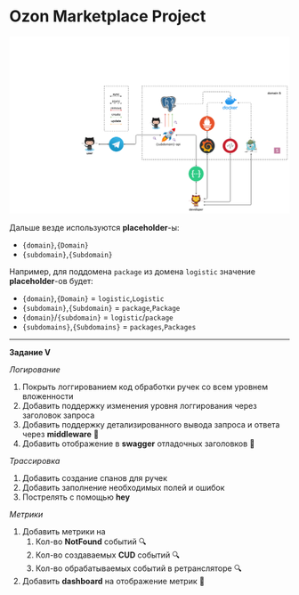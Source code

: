 # Ozon Marketplace Project

![schema](images/observability.png)

Дальше везде используются **placeholder**-ы:

- `{domain}`,`{Domain}`
- `{subdomain}`,`{Subdomain}`

Например, для поддомена `package` из домена `logistic` значение **placeholder**-ов будет:

- `{domain}`,`{Domain}` = `logistic`,`Logistic`
- `{subdomain}`,`{Subdomain}` = `package`,`Package`
- `{domain}`/`{subdomain}` = `logistic`/`package`
- `{subdomains}`,`{Subdomains}` = `packages`,`Packages`

---

**Задание V**

_Логирование_

1. Покрыть логгированием код обработки ручек со всем уровнем вложенности
2. Добавить поддержку изменения уровня логгирования через заголовок запроса
3. Добавить поддержку детализированного вывода запроса и ответа через **middleware** :gem:
4. Добавить отображение в **swagger** отладочных заголовков :gem:

_Трассировка_

1. Добавить создание спанов для ручек
2. Добавить заполнение необходимых полей и ошибок
3. Пострелять с помощью **hey**

_Метрики_

1. Добавить метрики на
   1. Кол-во **NotFound** событий 🔍
   2. Кол-во создаваемых **CUD** событий 🔍
   3. Кол-во обрабатываемых событий в ретрансляторе 🔍
2. Добавить **dashboard** на отображение метрик :gem:
